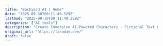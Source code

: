 ```yaml
---
title: "Backyard AI | Home"
date: "2025-09-30T00:11:40.329Z"
lastmod: "2025-09-30T00:11:40.329Z"
categories: ["AI tools"]
description: "Create Immersive AI-Powered Characters - Fictional Text &amp; Voice Chats With No Filters"
original_url: "https://faraday.dev/"
draft: false
---
```

